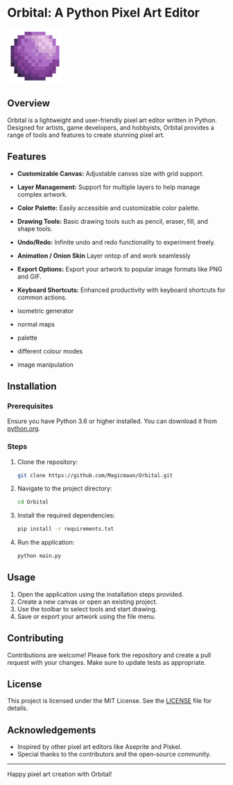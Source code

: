 # Orbital: A Python Pixel Art Editor

![Orbital](https://raw.githubusercontent.com/Magicmaan/Orbital/main/icon_large.png)

## Overview

Orbital is a lightweight and user-friendly pixel art editor written in Python. Designed for artists, game developers, and hobbyists, Orbital provides a range of tools and features to create stunning pixel art.

## Features

- **Customizable Canvas:** Adjustable canvas size with grid support.
- **Layer Management:** Support for multiple layers to help manage complex artwork.
- **Color Palette:** Easily accessible and customizable color palette.
- **Drawing Tools:** Basic drawing tools such as pencil, eraser, fill, and shape tools.
- **Undo/Redo:** Infinite undo and redo functionality to experiment freely.
- **Animation / Onion Skin** Layer ontop of and work seamlessly
- **Export Options:** Export your artwork to popular image formats like PNG and GIF.
- **Keyboard Shortcuts:** Enhanced productivity with keyboard shortcuts for common actions.

- isometric generator
- normal maps
- palette
- different colour modes
- image manipulation

## Installation

### Prerequisites

Ensure you have Python 3.6 or higher installed. You can download it from [python.org](https://www.python.org/downloads/).

### Steps

1. Clone the repository:
    ```bash
    git clone https://github.com/Magicmaan/Orbital.git
    ```

2. Navigate to the project directory:
    ```bash
    cd Orbital
    ```

3. Install the required dependencies:
    ```bash
    pip install -r requirements.txt
    ```

4. Run the application:
    ```bash
    python main.py
    ```

## Usage

1. Open the application using the installation steps provided.
2. Create a new canvas or open an existing project.
3. Use the toolbar to select tools and start drawing.
4. Save or export your artwork using the file menu.

## Contributing

Contributions are welcome! Please fork the repository and create a pull request with your changes. Make sure to update tests as appropriate.

## License

This project is licensed under the MIT License. See the [LICENSE](LICENSE) file for details.

## Acknowledgements

- Inspired by other pixel art editors like Aseprite and Piskel.
- Special thanks to the contributors and the open-source community.

---

Happy pixel art creation with Orbital!
